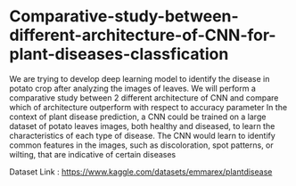 # Comparative-study-between-different-architecture-of-CNN-for-plant-diseases-classfication
We are trying to develop deep learning model to identify the disease in potato crop
after analyzing the images of leaves.
We will perform a comparative study between 2 different architecture of CNN and
compare which of architecture outperform with respect to accuracy parameter
In the context of plant disease prediction, a CNN could be trained on a large
dataset of potato leaves images, both healthy and diseased, to learn the
characteristics of each type of disease. The CNN would learn to identify common
features in the images, such as discoloration, spot patterns, or wilting, that are
indicative of certain diseases

Dataset Link : https://www.kaggle.com/datasets/emmarex/plantdisease
